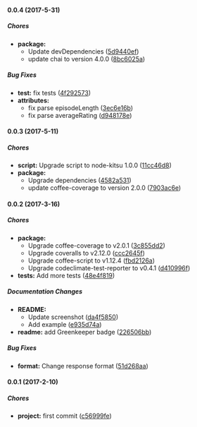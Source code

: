 #### 0.0.4 (2017-5-31)

##### Chores

* **package:**
  * Update devDependencies ([5d9440ef](https://github.com/lgaticaq/hubot-kitsu/commit/5d9440ef33a0e3a916cbfbd63a2748444afdf0ea))
  * update chai to version 4.0.0 ([8bc6025a](https://github.com/lgaticaq/hubot-kitsu/commit/8bc6025adc368b5ed93b2b011f9719e33b2a6125))

##### Bug Fixes

* **test:** fix tests ([4f292573](https://github.com/lgaticaq/hubot-kitsu/commit/4f292573d8478404352361d2a57fb14c15f0d1c9))
* **attributes:**
  * fix parse episodeLength ([3ec6e16b](https://github.com/lgaticaq/hubot-kitsu/commit/3ec6e16bf7de90aae1cda310ded8e8f6f188d57c))
  * fix parse averageRating ([d948178e](https://github.com/lgaticaq/hubot-kitsu/commit/d948178ebcada167102500b19de4e0f5df1021ce))

#### 0.0.3 (2017-5-11)

##### Chores

* **script:** Upgrade script to node-kitsu 1.0.0 ([11cc46d8](https://github.com/lgaticaq/hubot-kitsu/commit/11cc46d84845aa64728f6ec002e87970407e80aa))
* **package:**
  * Upgrade dependencies ([4582a531](https://github.com/lgaticaq/hubot-kitsu/commit/4582a53150a9e1f05d699bf4ef8b51b5f834bf0b))
  * update coffee-coverage to version 2.0.0 ([7903ac6e](https://github.com/lgaticaq/hubot-kitsu/commit/7903ac6e6df5b6f0d048b91eac9f00278b34c9fa))

#### 0.0.2 (2017-3-16)

##### Chores

* **package:**
  * Upgrade coffee-coverage to v2.0.1 ([3c855dd2](https://github.com/lgaticaq/hubot-kitsu/commit/3c855dd21bdcd16375be7a05371f82890e276c4a))
  * Upgrade coveralls to v2.12.0 ([ccc2645f](https://github.com/lgaticaq/hubot-kitsu/commit/ccc2645fbfeb9a54094d0c46b4e7b65cce9c110e))
  * Upgrade coffee-script to v1.12.4 ([fbd2126a](https://github.com/lgaticaq/hubot-kitsu/commit/fbd2126a5e98442df2fc50486f491faa3d3fea72))
  * Upgrade codeclimate-test-reporter to v0.4.1 ([d410996f](https://github.com/lgaticaq/hubot-kitsu/commit/d410996fc3efdfac2e893c251228d72fb14f9b48))
* **tests:** Add more tests ([48e4f819](https://github.com/lgaticaq/hubot-kitsu/commit/48e4f8197d82fc7160bac13035bbd173a9caee58))

##### Documentation Changes

* **README:**
  * Update screenshot ([da4f5850](https://github.com/lgaticaq/hubot-kitsu/commit/da4f585012cb166c7b5d76f864dc3f691177264b))
  * Add example ([e935d74a](https://github.com/lgaticaq/hubot-kitsu/commit/e935d74a30e7494d0845d476133fc79261f8330d))
* **readme:** add Greenkeeper badge ([226506bb](https://github.com/lgaticaq/hubot-kitsu/commit/226506bb1921e2103a9e53090e8ce53a2822c517))

##### Bug Fixes

* **format:** Change response format ([51d268aa](https://github.com/lgaticaq/hubot-kitsu/commit/51d268aa210df69c9ca6ed9a8f14156ac84189b8))

#### 0.0.1 (2017-2-10)

##### Chores

* **project:** first commit ([c56999fe](https://github.com/lgaticaq/hubot-kitsu/commit/c56999fe561b9ab02cbdc32625cfb53adefd2cba))

